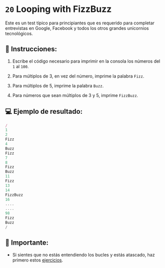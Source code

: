 # `20` Looping with FizzBuzz

Este es un test típico para principiantes que es requerido para completar entrevistas en Google, Facebook y todos los otros grandes unicornios tecnológicos.

## 📝 Instrucciones:

1. Escribe el código necesario para imprimir en la consola los números del `1` al `100`.

2. Para múltiplos de 3, en vez del número, imprime la palabra `Fizz`.

3. Para múltiplos de 5, imprime la palabra `Buzz`. 

4. Para números que sean múltiplos de 3 y 5, imprime `FizzBuzz`.

## 💻 Ejemplo de resultado:

```js
/
1  
2  
Fizz  
4  
Buzz  
Fizz  
7  
8  
Fizz  
Buzz  
11  
Fizz  
13  
14  
FizzBuzz  
16  
....
....
98  
Fizz  
Buzz  
/
```

## 🔎 Importante:

+ Si sientes que no estás entendiendo los bucles y estás atascado, haz primero estos [ejercicios](https://github.com/4GeeksAcademy/javascript-arrays-exercises-tutorial).
